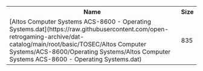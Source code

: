 <table>
<tr><th>Name</th><th>Size</th></tr>
<tr><td>
[Altos Computer Systems ACS-8600 - Operating Systems.dat](https://raw.githubusercontent.com/open-retrogaming-archive/dat-catalog/main/root/basic/TOSEC/Altos Computer Systems/ACS-8600/Operating Systems/Altos Computer Systems ACS-8600 - Operating Systems.dat)
</td><td>835</td></tr>
</table>
